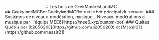 <div align="center">
# Les bots de GeekMaskesLandMC
</div>
## GeekylandMCBot
GeekylandMCBot est le bot principal du serveur.
### Systèmes de niveaux, modération, musique...
Niveaux, modérations et musique par [l'équipe MEE6](https://mee6.xyz/custom-bot)
### Quêtes 
Quêtes par [b2856203](https://github.com/b2856203) et [Messir21](https://github.com/messir21)
